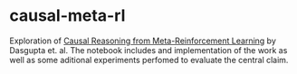 # causal-meta-rl
Exploration of [Causal Reasoning from Meta-Reinforcement Learning](https://arxiv.org/abs/1901.08162) by Dasgupta et. al. The notebook includes and implementation of the work as well as some aditional experiments perfomed to evaluate the central claim.

